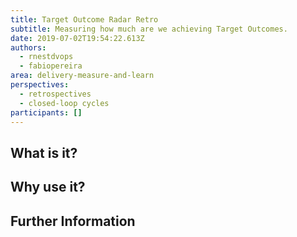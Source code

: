 ```yaml
---
title: Target Outcome Radar Retro
subtitle: Measuring how much are we achieving Target Outcomes.
date: 2019-07-02T19:54:22.613Z
authors:
  - rnestdvops
  - fabiopereira
area: delivery-measure-and-learn
perspectives:
  - retrospectives
  - closed-loop cycles
participants: []
---
```

## What is it? 

## Why use it? 

## Further Information

